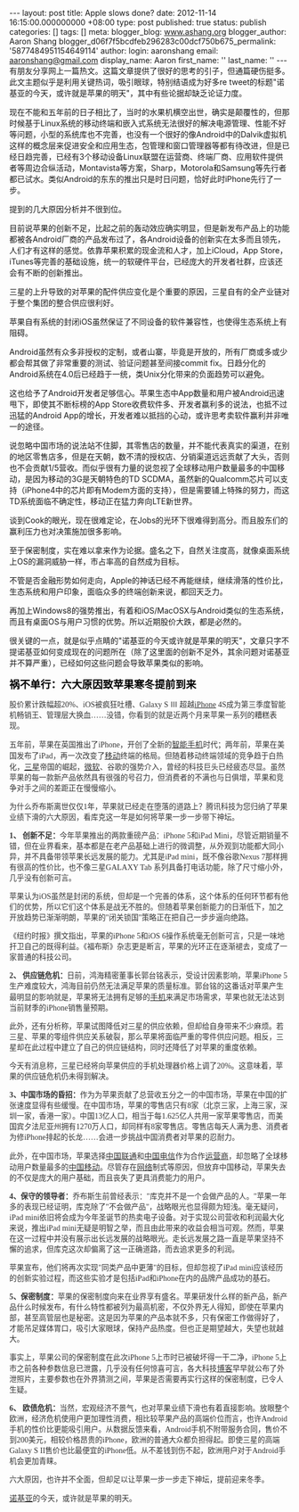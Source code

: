 --- layout: post title: Apple slows done? date: 2012-11-14 16:15:00.000000000 +08:00 type: post published: true status: publish categories: \[\] tags: \[\] meta: blogger\_blog: www.ashang.org blogger\_author: Aaron Shang blogger\_d06f7f5bcdfeb296283c00dcf750b675\_permalink: '5877484951154649114' author: login: aaronshang email: aaronshang@gmail.com display\_name: Aaron first\_name: '' last\_name: '' ---
有朋友分享网上一篇热文。这篇文章提供了很好的思考的引子，但通篇硬伤挺多。
此文主题似乎是利用关键热词，吸引眼球，特别结语成为好多re tweet的标题"诺基亚的今天，或许就是苹果的明天"，其中有些论据却缺乏论证力度。

现在不能和五年前的日子相比了，当时的水果机横空出世，确实是颠覆性的，但那时候基于Linux系统的移动终端和嵌入式系统无法很好的解决电源管理、性能不好等问题，小型的系统库也不完善，也没有一个很好的像Android中的Dalvik虚拟机这样的概念层来促进安全和应用生态，包管理和窗口管理器等都有待改进，但是已经日趋完善，已经有3个移动设备Linux联盟在运营商、终端厂商、应用软件提供者等周边合纵活动，Montavista等方案，Sharp，Motorola和Samsung等先行者都已试水。类似Android的东东的推出只是时日问题，恰好此时iPhone先行了一步。

提到的几大原因分析并不很到位。

目前说苹果的创新不足，比起之前的轰动效应确实明显，但是新发布产品上的功能都被各Android厂商的产品发布过了，各Android设备的创新实在太多而且领先，人们才有这样的感觉。依靠苹果积累的现金流和人才，加上iCloud，App Store，iTunes等完善的基础设施，统一的软硬件平台，已经庞大的开发者社群，应该还会有不断的创新推出。

三星的上升导致的对苹果的配件供应变化是个重要的原因，三星自有的全产业链对于整个集团的整合供应很利好。

苹果自有系统的封闭iOS虽然保证了不同设备的软件兼容性，也使得生态系统上有阻碍。

Android虽然有众多非授权的定制，或者山寨，毕竟是开放的，所有厂商或多或少都会帮其做了非常重要的测试、验证问题甚至间接commit fix。日趋分化的Android系统在4.0后已经趋于一统，类Unix分化带来的负面趋势可以避免。

这也给予了Android开发者足够信心。苹果生态中App数量和用户被Android迅速甩下，即使其不断标榜的App Store收费软件多、开发者赢利多的说法，也抵不过迅猛的Android App的增长，开发者难以抵挡的心动，或许思考卖软件赢利并非唯一的途径。

说忽略中国市场的说法站不住脚，其零售店的数量，并不能代表真实的渠道，在别的地区零售店多，但是在天朝，数不清的授权店、分销渠道远远贡献了大头，否则也不会贡献1/5营收。而似乎很有力量的说忽视了全球移动用户数量最多的中国移动，是因为移动的3G是天朝特色的TD SCDMA，虽然新的Qualcomm芯片可以支持（iPhone4中的芯片即有Modem方面的支持），但是需要铺上特殊的努力，而这TD系统面临不确定性，移动正在猛力奔向LTE新世界。

谈到Cook的眼光，现在很难定论，在Jobs的光环下很难得到高分。而且股东们的赢利压力也对决策施加很多影响。

至于保密制度，实在难以拿来作为论据。盛名之下，自然关注度高，就像桌面系统上OS的漏洞威胁一样，市占率高的自然成为目标。

不管是否金融形势如何走向，Apple的神话已经不再能继续，继续滑落的性价比，生态系统和用户印象，面临众多的终端创新来说，都回天乏力。

再加上Windows8的强势推出，有着和iOS/MacOSX与Android类似的生态系统，而且有桌面OS与用户习惯的优势。所以近期股价大跌，都是必然的。

很关键的一点，就是似乎点睛的"诺基亚的今天或许就是苹果的明天"，文章只字不提诺基亚如何变成现在的问题所在（除了这里面的创新不足外，其余问题对诺基亚并不算严重），已经如何这些问题会导致苹果类似的影响。

**<span style="color:black;font-family:宋体;font-size:medium;"><span lang="ZH-CN" style="font-family:宋体;font-size:14pt;font-weight:bold;">祸不单行：六大原因致苹果寒冬提前到来</span></span><span style="color:black;font-family:Verdana;font-size:medium;"><span></span></span>**

<span style="color:#333333;font-family:宋体;"><span lang="ZH-CN" style="color:#333333;font-family:宋体;font-size:10pt;">股价累计跌幅超</span></span><span style="color:#333333;font-family:Verdana;"><span>20%</span></span><span style="color:#333333;font-family:宋体;"><span lang="ZH-CN" style="color:#333333;font-family:宋体;font-size:10pt;">、</span></span><span style="color:#333333;font-family:Verdana;"><span>iOS</span></span><span style="color:#333333;font-family:宋体;"><span lang="ZH-CN" style="color:#333333;font-family:宋体;font-size:10pt;">被疯狂吐槽、</span></span><span style="color:#333333;font-family:Verdana;"><span>Galaxy S </span></span><span style="color:#333333;font-family:宋体;"><span lang="ZH-CN" style="color:#333333;font-family:宋体;font-size:10pt;">Ⅲ</span></span><span style="color:#333333;font-family:Verdana;"><span lang="ZH-CN"> </span></span><span style="color:#333333;font-family:宋体;"><span lang="ZH-CN" style="color:#333333;font-family:宋体;font-size:10pt;">超越</span></span><span style="color:#333333;font-family:Verdana;"><span>[<span style="color:#333333;"><span style="color:#333333;text-decoration:none;">iPhone</span></span>](http://www.c114.net/keyword/iPhone) 4S</span></span><span style="color:#333333;font-family:宋体;"><span lang="ZH-CN" style="color:#333333;font-family:宋体;font-size:10pt;">成为第三季度智能机畅销王、管理层大换血</span></span><span style="color:#333333;font-family:Verdana;"><span>……</span></span><span style="color:#333333;font-family:宋体;"><span lang="ZH-CN" style="color:#333333;font-family:宋体;font-size:10pt;">没错，你看到的就是近两个月来苹果一系列的糟糕表现。</span></span><span style="color:#333333;font-family:Verdana;"><span></span></span>

<span style="color:#333333;font-family:宋体;"><span lang="ZH-CN" style="color:#333333;font-family:宋体;font-size:10pt;">五年前，苹果在英国推出了</span></span><span style="color:#333333;font-family:Verdana;"><span>iPhone</span></span><span style="color:#333333;font-family:宋体;"><span lang="ZH-CN" style="color:#333333;font-family:宋体;font-size:10pt;">，开创了全新的</span></span><span style="color:#333333;font-family:Verdana;"><span>[<span style="color:#333333;font-family:宋体;"><span lang="ZH-CN" style="color:#333333;font-family:宋体;text-decoration:none;">智能手机</span></span>](http://www.c114.net/keyword/%D6%C7%C4%DC%CA%D6%BB%FA)</span></span><span style="color:#333333;font-family:宋体;"><span lang="ZH-CN" style="color:#333333;font-family:宋体;font-size:10pt;">时代；两年前，苹果在美国发布了</span></span><span style="color:#333333;font-family:Verdana;"><span>iPad</span></span><span style="color:#333333;font-family:宋体;"><span lang="ZH-CN" style="color:#333333;font-family:宋体;font-size:10pt;">，再一次改变了</span></span><span style="color:#333333;font-family:Verdana;"><span>[<span style="color:#333333;font-family:宋体;"><span lang="ZH-CN" style="color:#333333;font-family:宋体;text-decoration:none;">移动</span></span>](http://www.c114.net/keyword/%D2%C6%B6%AF)</span></span><span style="color:#333333;font-family:宋体;"><span lang="ZH-CN" style="color:#333333;font-family:宋体;font-size:10pt;">终端的格局。但随着移动终端领域的竞争趋于白热化，</span></span><span style="color:#333333;font-family:Verdana;"><span>[<span style="color:#333333;font-family:宋体;"><span lang="ZH-CN" style="color:#333333;font-family:宋体;text-decoration:none;">三星</span></span>](http://www.c114.net/keyword/%C8%FD%D0%C7)</span></span><span style="color:#333333;font-family:宋体;"><span lang="ZH-CN" style="color:#333333;font-family:宋体;font-size:10pt;">帝国的崛起，</span></span><span style="color:#333333;font-family:Verdana;"><span>[<span style="color:#333333;font-family:宋体;"><span lang="ZH-CN" style="color:#333333;font-family:宋体;text-decoration:none;">微软</span></span>](http://www.c114.net/keyword/%CE%A2%C8%ED)</span></span><span style="color:#333333;font-family:宋体;"><span lang="ZH-CN" style="color:#333333;font-family:宋体;font-size:10pt;">、谷歌的强势介入，曾经的科技巨头已经疲态尽显。虽然苹果的每一款新产品依然具有很强的号召力，但消费者的不满也与日俱增，苹果和竞争对手之间的差距正在慢慢缩小。</span></span><span style="color:#333333;font-family:Verdana;"><span></span></span>

<span style="color:#333333;font-family:宋体;"><span lang="ZH-CN" style="color:#333333;font-family:宋体;font-size:10pt;">为什么乔布斯离世仅仅</span></span><span style="color:#333333;font-family:Verdana;"><span>1</span></span><span style="color:#333333;font-family:宋体;"><span lang="ZH-CN" style="color:#333333;font-family:宋体;font-size:10pt;">年，苹果就已经走在堕落的道路上？腾讯科技为您归纳了苹果业绩下滑的六大原因，看库克这一年是如何将苹果一步一步带下神坛。</span></span><span style="color:#333333;font-family:Verdana;"><span></span></span>

**<span style="color:#333333;font-family:Verdana;"><span>1</span></span><span style="color:#333333;font-family:宋体;"><span lang="ZH-CN" style="color:#333333;font-family:宋体;font-size:10pt;font-weight:bold;">、</span></span><span style="color:#333333;font-family:Verdana;"><span lang="ZH-CN"> </span></span><span style="color:#333333;font-family:宋体;"><span lang="ZH-CN" style="color:#333333;font-family:宋体;font-size:10pt;font-weight:bold;">创新不足：</span></span>**<span style="color:#333333;font-family:宋体;"><span lang="ZH-CN" style="color:#333333;font-family:宋体;font-size:10pt;">今年苹果推出的两款重磅产品：</span></span><span style="color:#333333;font-family:Verdana;"><span>iPhone 5</span></span><span style="color:#333333;font-family:宋体;"><span lang="ZH-CN" style="color:#333333;font-family:宋体;font-size:10pt;">和</span></span><span style="color:#333333;font-family:Verdana;"><span>iPad Mini</span></span><span style="color:#333333;font-family:宋体;"><span lang="ZH-CN" style="color:#333333;font-family:宋体;font-size:10pt;">，尽管近期销量不错，但在业界看来，基本都是在老产品基础上进行的微调整，从外观到功能都大同小异，并不具备带领苹果长远发展的能力。尤其是</span></span><span style="color:#333333;font-family:Verdana;"><span>iPad mini</span></span><span style="color:#333333;font-family:宋体;"><span lang="ZH-CN" style="color:#333333;font-family:宋体;font-size:10pt;">，既不像谷歌</span></span><span style="color:#333333;font-family:Verdana;"><span>Nexus 7</span></span><span style="color:#333333;font-family:宋体;"><span lang="ZH-CN" style="color:#333333;font-family:宋体;font-size:10pt;">那样拥有很高的性价比，也不像三星</span></span><span style="color:#333333;font-family:Verdana;"><span>GALAXY Tab </span></span><span style="color:#333333;font-family:宋体;"><span lang="ZH-CN" style="color:#333333;font-family:宋体;font-size:10pt;">系列具备打电话功能，除了尺寸缩小外，几乎没有创新可言。</span></span><span style="color:#333333;font-family:Verdana;"><span></span></span>

<span style="color:#333333;font-family:宋体;"><span lang="ZH-CN" style="color:#333333;font-family:宋体;font-size:10pt;">苹果认为</span></span><span style="color:#333333;font-family:Verdana;"><span>iOS</span></span><span style="color:#333333;font-family:宋体;"><span lang="ZH-CN" style="color:#333333;font-family:宋体;font-size:10pt;">虽然是封闭的系统，但却是一个完善的体系，这个体系的任何环节都有他们的优势，所以它们这个体系是战无不胜的。但随着苹果创新能力的日渐低下，加之开放趋势已渐渐明朗，苹果的</span></span><span style="color:#333333;font-family:Verdana;"><span>"</span></span><span style="color:#333333;font-family:宋体;"><span lang="ZH-CN" style="color:#333333;font-family:宋体;font-size:10pt;">闭关锁国</span></span><span style="color:#333333;font-family:Verdana;"><span>"</span></span><span style="color:#333333;font-family:宋体;"><span lang="ZH-CN" style="color:#333333;font-family:宋体;font-size:10pt;">策略正在把自己一步步逼向绝路。</span></span><span style="color:#333333;font-family:Verdana;"><span></span></span>

<span style="color:#333333;font-family:宋体;"><span lang="ZH-CN" style="color:#333333;font-family:宋体;font-size:10pt;">《纽约时报》撰文指出，苹果的</span></span><span style="color:#333333;font-family:Verdana;"><span>iPhone 5</span></span><span style="color:#333333;font-family:宋体;"><span lang="ZH-CN" style="color:#333333;font-family:宋体;font-size:10pt;">和</span></span><span style="color:#333333;font-family:Verdana;"><span>iOS 6</span></span><span style="color:#333333;font-family:宋体;"><span lang="ZH-CN" style="color:#333333;font-family:宋体;font-size:10pt;">操作系统毫无创新可言，只是一味地扞卫自己的既得利益。《福布斯》杂志更是断言，苹果的光环正在逐渐褪去，变成了一家普通的科技公司。</span></span><span style="color:#333333;font-family:Verdana;"><span></span></span>

**<span style="color:#333333;font-family:Verdana;"><span>2</span></span><span style="color:#333333;font-family:宋体;"><span lang="ZH-CN" style="color:#333333;font-family:宋体;font-size:10pt;font-weight:bold;">、</span></span><span style="color:#333333;font-family:Verdana;"><span lang="ZH-CN"> </span></span><span style="color:#333333;font-family:宋体;"><span lang="ZH-CN" style="color:#333333;font-family:宋体;font-size:10pt;font-weight:bold;">供应链危机：</span></span>**<span style="color:#333333;font-family:宋体;"><span lang="ZH-CN" style="color:#333333;font-family:宋体;font-size:10pt;">日前，鸿海精密董事长郭台铭表示，受设计因素影响，苹果</span></span><span style="color:#333333;font-family:Verdana;"><span>iPhone 5</span></span><span style="color:#333333;font-family:宋体;"><span lang="ZH-CN" style="color:#333333;font-family:宋体;font-size:10pt;">生产难度较大，鸿海目前仍然无法满足苹果的质量标准。郭台铭的这番话对苹果产生最明显的影响就是，苹果将无法拥有足够的</span></span><span style="color:#333333;font-family:Verdana;"><span>[<span style="color:#333333;font-family:宋体;"><span lang="ZH-CN" style="color:#333333;font-family:宋体;text-decoration:none;">手机</span></span>](http://www.c114.net/keyword/%CA%D6%BB%FA)</span></span><span style="color:#333333;font-family:宋体;"><span lang="ZH-CN" style="color:#333333;font-family:宋体;font-size:10pt;">来满足市场需求，苹果也就无法达到当前财季的</span></span><span style="color:#333333;font-family:Verdana;"><span>iPhone</span></span><span style="color:#333333;font-family:宋体;"><span lang="ZH-CN" style="color:#333333;font-family:宋体;font-size:10pt;">销售量预期。</span></span><span style="color:#333333;font-family:Verdana;"><span></span></span>

<span style="color:#333333;font-family:宋体;"><span lang="ZH-CN" style="color:#333333;font-family:宋体;font-size:10pt;">此外，还有分析称，苹果试图降低对三星的供应依赖，但却给自身带来不少麻烦。若三星、苹果的零组件供应关系破裂，那么苹果将面临严重的零件供应问题。相反，三星却在此过程中建立了自己的供应链结构，同时还降低了对苹果的重度依赖。</span></span><span style="color:#333333;font-family:Verdana;"><span></span></span>

<span style="color:#333333;font-family:宋体;"><span lang="ZH-CN" style="color:#333333;font-family:宋体;font-size:10pt;">今天有消息称，三星已经将向苹果供应的手机处理器价格上调了</span></span><span style="color:#333333;font-family:Verdana;"><span>20%</span></span><span style="color:#333333;font-family:宋体;"><span lang="ZH-CN" style="color:#333333;font-family:宋体;font-size:10pt;">。这意味着，苹果的供应链危机仍未得到解决。</span></span><span style="color:#333333;font-family:Verdana;"><span></span></span>

**<span style="color:#333333;font-family:Verdana;"><span>3</span></span><span style="color:#333333;font-family:宋体;"><span lang="ZH-CN" style="color:#333333;font-family:宋体;font-size:10pt;font-weight:bold;">、中国市场的昏招：</span></span>**<span style="color:#333333;font-family:宋体;"><span lang="ZH-CN" style="color:#333333;font-family:宋体;font-size:10pt;">作为为苹果贡献了总营收五分之一的中国市场，苹果在中国的扩张速度显得有些缓慢。在中国市场，苹果的零售店只有</span></span><span style="color:#333333;font-family:Verdana;"><span>8</span></span><span style="color:#333333;font-family:宋体;"><span lang="ZH-CN" style="color:#333333;font-family:宋体;font-size:10pt;">家（北京三家，上海三家，深圳一家，香港一家）。中国</span></span><span style="color:#333333;font-family:Verdana;"><span>13</span></span><span style="color:#333333;font-family:宋体;"><span lang="ZH-CN" style="color:#333333;font-family:宋体;font-size:10pt;">亿人口，相当于每</span></span><span style="color:#333333;font-family:Verdana;"><span>1.625</span></span><span style="color:#333333;font-family:宋体;"><span lang="ZH-CN" style="color:#333333;font-family:宋体;font-size:10pt;">亿人共用一家苹果零售店，而美国宾夕法尼亚州拥有</span></span><span style="color:#333333;font-family:Verdana;"><span>1270</span></span><span style="color:#333333;font-family:宋体;"><span lang="ZH-CN" style="color:#333333;font-family:宋体;font-size:10pt;">万人口，却同样有</span></span><span style="color:#333333;font-family:Verdana;"><span>8</span></span><span style="color:#333333;font-family:宋体;"><span lang="ZH-CN" style="color:#333333;font-family:宋体;font-size:10pt;">家零售店。零售店每天人满为患、消费者为修</span></span><span style="color:#333333;font-family:Verdana;"><span>iPhone</span></span><span style="color:#333333;font-family:宋体;"><span lang="ZH-CN" style="color:#333333;font-family:宋体;font-size:10pt;">排起的长龙</span></span><span style="color:#333333;font-family:Verdana;"><span>……</span></span><span style="color:#333333;font-family:宋体;"><span lang="ZH-CN" style="color:#333333;font-family:宋体;font-size:10pt;">会进一步挑战中国消费者对苹果的忍耐力。</span></span><span style="color:#333333;font-family:Verdana;"><span></span></span>

<span style="color:#333333;font-family:宋体;"><span lang="ZH-CN" style="color:#333333;font-family:宋体;font-size:10pt;">此外，在中国市场，苹果选择</span></span><span style="color:#333333;font-family:Verdana;"><span>[<span style="color:#333333;font-family:宋体;"><span lang="ZH-CN" style="color:#333333;font-family:宋体;text-decoration:none;">中国联通</span></span>](http://www.c114.net/keyword/%D6%D0%B9%FA%C1%AA%CD%A8)</span></span><span style="color:#333333;font-family:宋体;"><span lang="ZH-CN" style="color:#333333;font-family:宋体;font-size:10pt;">和</span></span><span style="color:#333333;font-family:Verdana;"><span>[<span style="color:#333333;font-family:宋体;"><span lang="ZH-CN" style="color:#333333;font-family:宋体;text-decoration:none;">中国电信</span></span>](http://www.c114.net/keyword/%D6%D0%B9%FA%B5%E7%D0%C5)</span></span><span style="color:#333333;font-family:宋体;"><span lang="ZH-CN" style="color:#333333;font-family:宋体;font-size:10pt;">作为合作</span></span><span style="color:#333333;font-family:Verdana;"><span>[<span style="color:#333333;font-family:宋体;"><span lang="ZH-CN" style="color:#333333;font-family:宋体;text-decoration:none;">运营商</span></span>](http://www.c114.net/keyword/%D4%CB%D3%AA%C9%CC)</span></span><span style="color:#333333;font-family:宋体;"><span lang="ZH-CN" style="color:#333333;font-family:宋体;font-size:10pt;">，却忽略了全球移动用户数量最多的</span></span><span style="color:#333333;font-family:Verdana;"><span>[<span style="color:#333333;font-family:宋体;"><span lang="ZH-CN" style="color:#333333;font-family:宋体;text-decoration:none;">中国移动</span></span>](http://www.c114.net/keyword/%D6%D0%B9%FA%D2%C6%B6%AF)</span></span><span style="color:#333333;font-family:宋体;"><span lang="ZH-CN" style="color:#333333;font-family:宋体;font-size:10pt;">。尽管存在</span></span><span style="color:#333333;font-family:Verdana;"><span>[<span style="color:#333333;font-family:宋体;"><span lang="ZH-CN" style="color:#333333;font-family:宋体;text-decoration:none;">网络</span></span>](http://www.c114.net/keyword/%CD%F8%C2%E7)</span></span><span style="color:#333333;font-family:宋体;"><span lang="ZH-CN" style="color:#333333;font-family:宋体;font-size:10pt;">制式等原因，但放弃中国移动，苹果失去的不仅是庞大的用户基础，而且丧失了更具消费能力的用户。</span></span><span style="color:#333333;font-family:Verdana;"><span></span></span>

<span style="color:#333333;font-family:宋体;"><span lang="ZH-CN" style="color:#333333;font-family:宋体;font-size:10pt;">
</span></span>

**<span style="color:#333333;font-family:Verdana;"><span>4</span></span><span style="color:#333333;font-family:宋体;"><span lang="ZH-CN" style="color:#333333;font-family:宋体;font-size:10pt;font-weight:bold;">、保守的领导者：</span></span>**<span style="color:#333333;font-family:宋体;"><span lang="ZH-CN" style="color:#333333;font-family:宋体;font-size:10pt;">乔布斯生前曾经表示：</span></span><span style="color:#333333;font-family:Verdana;"><span>"</span></span><span style="color:#333333;font-family:宋体;"><span lang="ZH-CN" style="color:#333333;font-family:宋体;font-size:10pt;">库克并不是一个会做产品的人。</span></span><span style="color:#333333;font-family:Verdana;"><span>"</span></span><span style="color:#333333;font-family:宋体;"><span lang="ZH-CN" style="color:#333333;font-family:宋体;font-size:10pt;">苹果一年多的表现已经证明，库克除了</span></span><span style="color:#333333;font-family:Verdana;"><span>"</span></span><span style="color:#333333;font-family:宋体;"><span lang="ZH-CN" style="color:#333333;font-family:宋体;font-size:10pt;">不会做产品</span></span><span style="color:#333333;font-family:Verdana;"><span>"</span></span><span style="color:#333333;font-family:宋体;"><span lang="ZH-CN" style="color:#333333;font-family:宋体;font-size:10pt;">，战略眼光也显得颇为短浅。毫无疑问，</span></span><span style="color:#333333;font-family:Verdana;"><span>iPad mini</span></span><span style="color:#333333;font-family:宋体;"><span lang="ZH-CN" style="color:#333333;font-family:宋体;font-size:10pt;">依旧将会成为今年圣诞节的热卖电子设备。对于实现公司营收和利润最大化来说，推出</span></span><span style="color:#333333;font-family:Verdana;"><span>iPad mini</span></span><span style="color:#333333;font-family:宋体;"><span lang="ZH-CN" style="color:#333333;font-family:宋体;font-size:10pt;">无疑是明智之举，而且由此带来的收益会相当可观。然而，苹果在这一过程中并没有展示出长远发展的战略眼光。走长远发展之路一直是苹果坚持不懈的追求，但库克这次却偏离了这一正确道路，而去追求更多的利润。</span></span><span style="color:#333333;font-family:Verdana;"><span></span></span>

<span style="color:#333333;font-family:宋体;"><span lang="ZH-CN" style="color:#333333;font-family:宋体;font-size:10pt;">苹果宣布，他们将再次实现</span></span><span style="color:#333333;font-family:Verdana;"><span>"</span></span><span style="color:#333333;font-family:宋体;"><span lang="ZH-CN" style="color:#333333;font-family:宋体;font-size:10pt;">同类产品中更薄</span></span><span style="color:#333333;font-family:Verdana;"><span>"</span></span><span style="color:#333333;font-family:宋体;"><span lang="ZH-CN" style="color:#333333;font-family:宋体;font-size:10pt;">的目标，但却忽视了</span></span><span style="color:#333333;font-family:Verdana;"><span>iPad mini</span></span><span style="color:#333333;font-family:宋体;"><span lang="ZH-CN" style="color:#333333;font-family:宋体;font-size:10pt;">应该经历的创新实验过程，而这些实验才是包括</span></span><span style="color:#333333;font-family:Verdana;"><span>iPad</span></span><span style="color:#333333;font-family:宋体;"><span lang="ZH-CN" style="color:#333333;font-family:宋体;font-size:10pt;">和</span></span><span style="color:#333333;font-family:Verdana;"><span>iPhone</span></span><span style="color:#333333;font-family:宋体;"><span lang="ZH-CN" style="color:#333333;font-family:宋体;font-size:10pt;">在内的品牌产品成功的基石。</span></span><span style="color:#333333;font-family:Verdana;"><span></span></span>

**<span style="color:#333333;font-family:Verdana;"><span>5</span></span><span style="color:#333333;font-family:宋体;"><span lang="ZH-CN" style="color:#333333;font-family:宋体;font-size:10pt;font-weight:bold;">、保密制度：</span></span>**<span style="color:#333333;font-family:宋体;"><span lang="ZH-CN" style="color:#333333;font-family:宋体;font-size:10pt;">苹果的保密制度向来在业界享有盛名。苹果研发什么样的新产品，新产品什么时候发布，有什么特性都被列为最高机密，不仅外界无人得知，即使在苹果内部，甚至高管层也是秘密。这是因为苹果的产品本就不多，只有保密工作做得好了，才能吊足媒体胃口，吸引大家眼球，保持产品热度。但也正是期望越大，失望也就越大。</span></span><span style="color:#333333;font-family:Verdana;"><span></span></span>

<span style="color:#333333;font-family:宋体;"><span lang="ZH-CN" style="color:#333333;font-family:宋体;font-size:10pt;">事实上，苹果公司的保密制度在此次</span></span><span style="color:#333333;font-family:Verdana;"><span>iPhone 5</span></span><span style="color:#333333;font-family:宋体;"><span lang="ZH-CN" style="color:#333333;font-family:宋体;font-size:10pt;">上市时已被破坏得一干二净，</span></span><span style="color:#333333;font-family:Verdana;"><span>iPhone 5</span></span><span style="color:#333333;font-family:宋体;"><span lang="ZH-CN" style="color:#333333;font-family:宋体;font-size:10pt;">上市之前各种参数信息已泄露，几乎没有任何惊喜可言，各大科技</span></span><span style="color:#333333;font-family:Verdana;"><span>[<span style="color:#333333;font-family:宋体;"><span lang="ZH-CN" style="color:#333333;font-family:宋体;text-decoration:none;">博客</span></span>](http://www.c114.net/keyword/%B2%A9%BF%CD)</span></span><span style="color:#333333;font-family:宋体;"><span lang="ZH-CN" style="color:#333333;font-family:宋体;font-size:10pt;">早早就公布了外泄照片，主要参数也在外界猜测之间，苹果是否需要再实行这样的保密制度，已令人生疑。</span></span><span style="color:#333333;font-family:Verdana;"><span></span></span>

<span style="color:#333333;font-family:宋体;"><span lang="ZH-CN" style="color:#333333;font-family:宋体;font-size:10pt;">
</span></span>

**<span style="color:#333333;font-family:Verdana;"><span>6</span></span><span style="color:#333333;font-family:宋体;"><span lang="ZH-CN" style="color:#333333;font-family:宋体;font-size:10pt;font-weight:bold;">、</span></span><span style="color:#333333;font-family:Verdana;"><span lang="ZH-CN"> </span></span><span style="color:#333333;font-family:宋体;"><span lang="ZH-CN" style="color:#333333;font-family:宋体;font-size:10pt;font-weight:bold;">欧债危机：</span></span>**<span style="color:#333333;font-family:宋体;"><span lang="ZH-CN" style="color:#333333;font-family:宋体;font-size:10pt;">当然，宏观经济不景气，也对苹果业绩下滑也有着直接影响。放眼整个欧洲，经济危机使用户更加理性消费，相比较苹果产品的高端价位而言，也许</span></span><span style="color:#333333;font-family:Verdana;"><span>Android</span></span><span style="color:#333333;font-family:宋体;"><span lang="ZH-CN" style="color:#333333;font-family:宋体;font-size:10pt;">手机的性价比更能吸引用户。从数据反馈来看，</span></span><span style="color:#333333;font-family:Verdana;"><span>Android</span></span><span style="color:#333333;font-family:宋体;"><span lang="ZH-CN" style="color:#333333;font-family:宋体;font-size:10pt;">手机不附带服务合同，售价不到</span></span><span style="color:#333333;font-family:Verdana;"><span>200</span></span><span style="color:#333333;font-family:宋体;"><span lang="ZH-CN" style="color:#333333;font-family:宋体;font-size:10pt;">美元，相较价格昂贵的</span></span><span style="color:#333333;font-family:Verdana;"><span>iPhone</span></span><span style="color:#333333;font-family:宋体;"><span lang="ZH-CN" style="color:#333333;font-family:宋体;font-size:10pt;">，欧洲的普通大众都负担得起。即使三星的高端</span></span><span style="color:#333333;font-family:Verdana;"><span>Galaxy S II</span></span><span style="color:#333333;font-family:宋体;"><span lang="ZH-CN" style="color:#333333;font-family:宋体;font-size:10pt;">售价也比最便宜的</span></span><span style="color:#333333;font-family:Verdana;"><span>iPhone</span></span><span style="color:#333333;font-family:宋体;"><span lang="ZH-CN" style="color:#333333;font-family:宋体;font-size:10pt;">低。从不差钱到伤不起，欧洲用户对于</span></span><span style="color:#333333;font-family:Verdana;"><span>Android</span></span><span style="color:#333333;font-family:宋体;"><span lang="ZH-CN" style="color:#333333;font-family:宋体;font-size:10pt;">手机会更加青睐。</span></span><span style="color:#333333;font-family:Verdana;"><span></span></span>

<span style="color:#333333;font-family:宋体;"><span lang="ZH-CN" style="color:#333333;font-family:宋体;font-size:10pt;">六大原因，也许并不全面，但却足以让苹果一步一步走下神坛，提前迎来冬季。</span></span><span style="color:#333333;font-family:Verdana;"><span></span></span>

<span style="color:#333333;font-family:Verdana;"><span>[<span style="color:#333333;font-family:宋体;"><span lang="ZH-CN" style="color:#333333;font-family:宋体;text-decoration:none;">诺基亚</span></span>](http://www.c114.net/keyword/%C5%B5%BB%F9%D1%C7)</span></span><span style="color:#333333;font-family:宋体;"><span lang="ZH-CN" style="color:#333333;font-family:宋体;font-size:10pt;">的今天，或许就是苹果的明天。</span></span><span style="color:#333333;font-family:Verdana;"><span></span></span>
